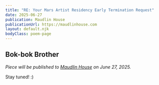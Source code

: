 ```yaml
---
title: "RE: Your Mars Artist Residency Early Termination Request"
date: 2025-06-27
publication: Maudlin House
publicationUrl: https://maudlinhouse.com
layout: default.njk
bodyClass: poem-page
---
```


<div class="essay-content">

## **Bok-bok Brother** 
  
*Piece will be published to [Maudlin House](https://maudlinhouse.com) on June 27, 2025.*

Stay tuned! :)

</div>
